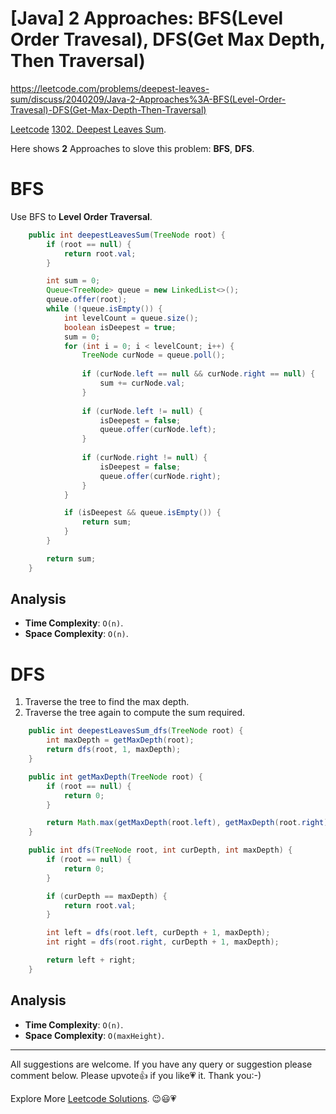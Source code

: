 # [Java] 2 Approaches: BFS(Level Order Travesal), DFS(Get Max Depth, Then Traversal) 

https://leetcode.com/problems/deepest-leaves-sum/discuss/2040209/Java-2-Approaches%3A-BFS(Level-Order-Travesal)-DFS(Get-Max-Depth-Then-Traversal)

[Leetcode](https://leetcode.com/) [1302. Deepest Leaves Sum](https://leetcode.com/problems/deepest-leaves-sum/).

Here shows **2** Approaches to slove this problem: **BFS**, **DFS**.

# BFS

Use BFS to **Level Order Traversal**.

```java
    public int deepestLeavesSum(TreeNode root) {
        if (root == null) {
            return root.val;
        }

        int sum = 0;
        Queue<TreeNode> queue = new LinkedList<>();
        queue.offer(root);
        while (!queue.isEmpty()) {
            int levelCount = queue.size();
            boolean isDeepest = true;
            sum = 0;
            for (int i = 0; i < levelCount; i++) {
                TreeNode curNode = queue.poll();
				
                if (curNode.left == null && curNode.right == null) {
                    sum += curNode.val;
                }
				
                if (curNode.left != null) {
                    isDeepest = false;
                    queue.offer(curNode.left);
                }
				
                if (curNode.right != null) {
                    isDeepest = false;
                    queue.offer(curNode.right);
                }
            }

            if (isDeepest && queue.isEmpty()) {
                return sum;
            }
        }

        return sum;
    }
```

## Analysis

- **Time Complexity**: `O(n)`.
- **Space Complexity**: `O(n)`.

# DFS

1. Traverse the tree to find the max depth.
2. Traverse the tree again to compute the sum required.

```java
    public int deepestLeavesSum_dfs(TreeNode root) {
        int maxDepth = getMaxDepth(root);
        return dfs(root, 1, maxDepth);
    }

    public int getMaxDepth(TreeNode root) {
        if (root == null) {
            return 0;
        }

        return Math.max(getMaxDepth(root.left), getMaxDepth(root.right)) + 1;
    }

    public int dfs(TreeNode root, int curDepth, int maxDepth) {
        if (root == null) {
            return 0;
        }

        if (curDepth == maxDepth) {
            return root.val;
        }

        int left = dfs(root.left, curDepth + 1, maxDepth);
        int right = dfs(root.right, curDepth + 1, maxDepth);

        return left + right;
    }
```

## Analysis

- **Time Complexity**: `O(n)`.
- **Space Complexity**: `O(maxHeight)`.

------------

All suggestions are welcome. 
If you have any query or suggestion please comment below.
Please upvote👍 if you like💗 it. Thank you:-)

Explore More [Leetcode Solutions](https://leetcode.com/discuss/general-discussion/1868912/My-Leetcode-Solutions-All-In-One). 😉😃💗

